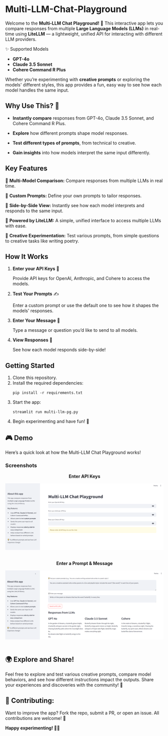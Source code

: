 # Multi-LLM-Chat-Playground

Welcome to the **Multi-LLM Chat Playground!** 🎉 This interactive app lets you compare responses from multiple **Large Language Models (LLMs)** in real-time using **LiteLLM** — a lightweight, unified API for interacting with different LLM providers.

✨ Supported Models
* **GPT-4o**
* **Claude 3.5 Sonnet**
* **Cohere Command R Plus**

Whether you’re experimenting with **creative prompts** or exploring the models' different styles, this app provides a fun, easy way to see how each model handles the same input.


## Why Use This? 🤔
* **Instantly compare** responses from GPT-4o, Claude 3.5 Sonnet, and Cohere Command R Plus.
  
* **Explore** how different prompts shape model responses.
  
* **Test different types of prompts**, from technical to creative.
  
* **Gain insights** into how models interpret the same input differently.


## Key Features
🤖 **Multi-Model Comparison:** Compare responses from multiple LLMs in real time.

🔧 **Custom Prompts:** Define your own prompts to tailor responses.

👀 **Side-by-Side View:** Instantly see how each model interprets and responds to the same input.

🔌 **Powered by LiteLLM:** A simple, unified interface to access multiple LLMs with ease.

🎨 **Creative Experimentation:** Test various prompts, from simple questions to creative tasks like writing poetry.


## How It Works
1. **Enter your API Keys** 🔑

   Provide API keys for OpenAI, Anthropic, and Cohere to access the models.

2. **Test Your Prompts** ✍️
   
   Enter a custom prompt or use the default one to see how it shapes the models' responses.

3. **Enter Your Message** 💬
   
   Type a message or question you’d like to send to all models.

4. **View Responses** 👀
   
   See how each model responds side-by-side!


## Getting Started
1. Clone this repository.
2. Install the required dependencies:
     ```
     pip install -r requirements.txt
     ```
3. Start the app:
     ```
     streamlit run multi-llm-pg.py
     ```
4. Begin experimenting and have fun! 🎉


## 🎮 Demo
Here’s a quick look at how the Multi-LLM Chat Playground works!

### Screenshots

<div align="center">
  <p><strong>Enter API Keys</strong></p>
  <img src="/screenshots/start_page.PNG" alt="Enter API Keys" width="700">
</div>
<br>

<div align="center">
  <p><strong>Enter a Prompt & Message</strong></p>
  <img src="/screenshots/model_responses.PNG" alt="Enter a Prompt & Message" width="700">
</div>
<br>


## 🌍 Explore and Share!
Feel free to explore and test various creative prompts, compare model behaviors, and see how different instructions impact the outputs. Share your experiences and discoveries with the community! 🚀


## 📝 Contributing:
Want to improve the app? Fork the repo, submit a PR, or open an issue. All contributions are welcome! 🤝


**Happy experimenting! 🎉✨**
